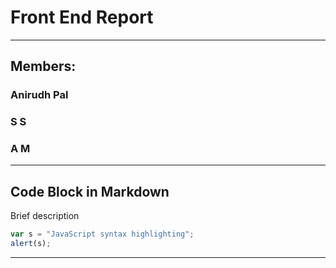 # Front End Report
---
## Members:
### Anirudh Pal
### S S
### A M
---
## Code Block in Markdown
Brief description
```javascript
var s = "JavaScript syntax highlighting";
alert(s);
```
---
